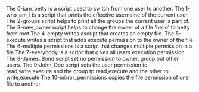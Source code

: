 The 0-iam_betty is a script used to switch from one user to another.
The 1-who_am_i is a script that  prints the effective username of the current user.
The 2-groups script helps to print  all the groups the current user is part of.
The 3-new_owner script helps to change the owner of a file 'hello' to betty from root
The 4-empty writes ascript that creates an empty file.
The 5-execute writes a script that adds execute permission to the owner of the file
The 6-multiple permissions is a script that changes multiple permission in a file
The 7-everybody is a script that gives all users execution permission
The 8-James_Bond script set no permission to owner, group but other users.
The 9-John_Doe script sets the user permission to read,write,execute and the group tp read,execute and the other to write,execute
The 10-mirror_permissions copies the file permission of one file to another. 
